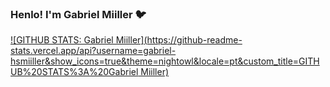 ### Henlo! I'm Gabriel Miiller 🐦

[![GITHUB STATS: Gabriel Miiller](https://github-readme-stats.vercel.app/api?username=gabriel-hsmiiller&show_icons=true&theme=nightowl&locale=pt&custom_title=GITHUB%20STATS%3A%20Gabriel Miiller)](https://github.com/gabriel-hsmiiller/)
